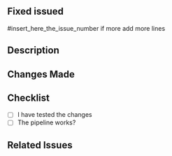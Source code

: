 ## Fixed issued
#insert_here_the_issue_number if more add more lines

## Description

<!-- Describe the problem or the goal of this Pull Request -->

## Changes Made

<!-- Explain the changes made in this Pull Request -->

## Checklist

- [ ] I have tested the changes
- [ ] The pipeline works?

## Related Issues

<!-- Provide any references to related issues -->
